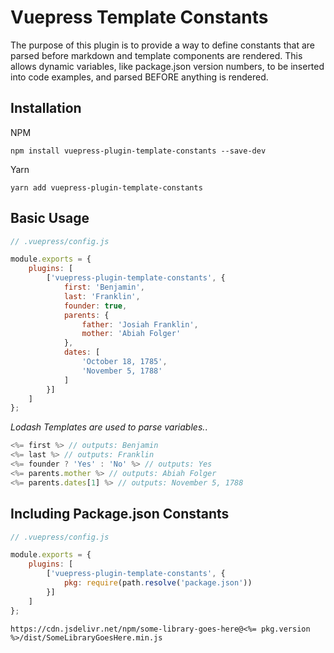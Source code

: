 # Vuepress Template Constants

The purpose of this plugin is to provide a way to define constants that are
parsed before markdown and template components are rendered. This allows dynamic
variables, like package.json version numbers, to be inserted into code examples,
and parsed BEFORE anything is rendered.

## Installation

NPM

    npm install vuepress-plugin-template-constants --save-dev

Yarn

    yarn add vuepress-plugin-template-constants

## Basic Usage

``` js
// .vuepress/config.js

module.exports = {
    plugins: [
        ['vuepress-plugin-template-constants', {
            first: 'Benjamin',
            last: 'Franklin',
            founder: true,
            parents: {
                father: 'Josiah Franklin',
                mother: 'Abiah Folger'
            },
            dates: [
                'October 18, 1785',
                'November 5, 1788'
            ]
        }]
    ]
};
```

*Lodash Templates are used to parse variables.*.

``` js
<%= first %> // outputs: Benjamin
<%= last %> // outputs: Franklin
<%= founder ? 'Yes' : 'No' %> // outputs: Yes
<%= parents.mother %> // outputs: Abiah Folger
<%= parents.dates[1] %> // outputs: November 5, 1788
```

## Including Package.json Constants

``` js
// .vuepress/config.js

module.exports = {
    plugins: [
        ['vuepress-plugin-template-constants', {
            pkg: require(path.resolve('package.json'))
        }]
    ]
};
```

```
https://cdn.jsdelivr.net/npm/some-library-goes-here@<%= pkg.version %>/dist/SomeLibraryGoesHere.min.js
```

